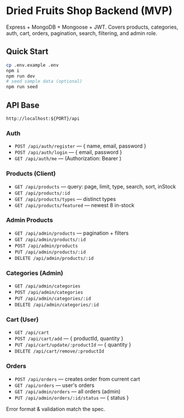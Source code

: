 # Dried Fruits Shop Backend (MVP)

Express + MongoDB + Mongoose + JWT. Covers products, categories, auth, cart, orders, pagination, search, filtering, and admin role.

## Quick Start

```bash
cp .env.example .env
npm i
npm run dev
# seed sample data (optional)
npm run seed
```

## API Base
`http://localhost:${PORT}/api`

### Auth
- `POST /api/auth/register` — { name, email, password }
- `POST /api/auth/login` — { email, password }
- `GET /api/auth/me` — (Authorization: Bearer <token>)

### Products (Client)
- `GET /api/products` — query: page, limit, type, search, sort, inStock
- `GET /api/products/:id`
- `GET /api/products/types` — distinct types
- `GET /api/products/featured` — newest 8 in-stock

### Admin Products
- `GET /api/admin/products` — pagination + filters
- `GET /api/admin/products/:id`
- `POST /api/admin/products`
- `PUT /api/admin/products/:id`
- `DELETE /api/admin/products/:id`

### Categories (Admin)
- `GET /api/admin/categories`
- `POST /api/admin/categories`
- `PUT /api/admin/categories/:id`
- `DELETE /api/admin/categories/:id`

### Cart (User)
- `GET /api/cart`
- `POST /api/cart/add` — { productId, quantity }
- `PUT /api/cart/update/:productId` — { quantity }
- `DELETE /api/cart/remove/:productId`

### Orders
- `POST /api/orders` — creates order from current cart
- `GET /api/orders` — user's orders
- `GET /api/admin/orders` — all orders (admin)
- `PUT /api/admin/orders/:id/status` — { status }

Error format & validation match the spec.

